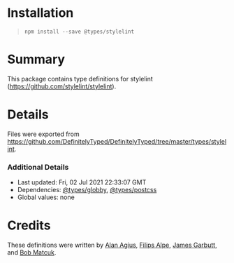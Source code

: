 # Installation
> `npm install --save @types/stylelint`

# Summary
This package contains type definitions for stylelint (https://github.com/stylelint/stylelint).

# Details
Files were exported from https://github.com/DefinitelyTyped/DefinitelyTyped/tree/master/types/stylelint.

### Additional Details
 * Last updated: Fri, 02 Jul 2021 22:33:07 GMT
 * Dependencies: [@types/globby](https://npmjs.com/package/@types/globby), [@types/postcss](https://npmjs.com/package/@types/postcss)
 * Global values: none

# Credits
These definitions were written by [Alan Agius](https://github.com/alan-agius4), [Filips Alpe](https://github.com/filipsalpe), [James Garbutt](https://github.com/43081j), and [Bob Matcuk](https://github.com/bmatcuk).
